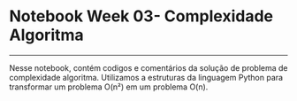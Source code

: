 # Notebook Week 03- Complexidade Algoritma
___
Nesse notebook, contém codigos e comentários da solução de problema de complexidade algoritma. Utilizamos a estruturas da linguagem Python 
para transformar um problema O(n²) em um problema O(n). 
